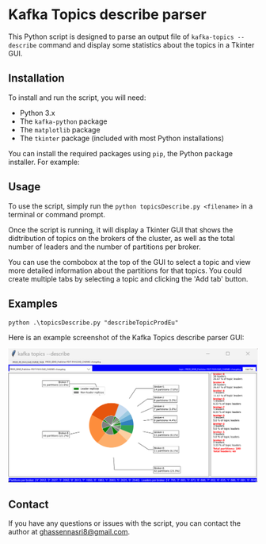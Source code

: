 # Kafka Topics describe parser

This Python script is designed to parse an output file of `kafka-topics --describe` command and display some statistics about the topics in a Tkinter GUI.

## Installation

To install and run the script, you will need:

- Python 3.x
- The `kafka-python` package
- The `matplotlib` package
- The `tkinter` package (included with most Python installations)

You can install the required packages using `pip`, the Python package installer. For example:


## Usage

To use the script, simply run the `python topicsDescribe.py <filename>`  in a terminal or command prompt.

Once the script is running, it will display a Tkinter GUI that shows the didtribution of topics on the brokers of the cluster, as well as the total number of leaders and the number of partitions per broker.

You can use the combobox at the top of the GUI to select a topic and view more detailed information about the partitions for that topics.
You could create multiple tabs by selecting a topic and clicking the 'Add tab' button.


## Examples
```
python .\topicsDescribe.py "describeTopicProdEu"
```

Here is an example screenshot of the Kafka Topics describe parser GUI:

![Kafka Topics Describe paser Screenshot](kafka_topic_desc_parser.png)

## Contact

If you have any questions or issues with the script, you can contact the author at ghassennasri8@gmail.com.

